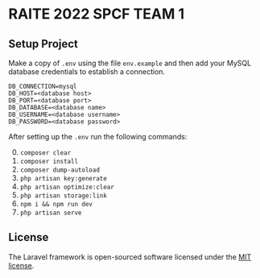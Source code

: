 # RAITE 2022 SPCF TEAM 1

## Setup Project
Make a copy of `.env` using the file `env.example` and then add your MySQL database credentials to establish a connection.

```
DB_CONNECTION=mysql
DB_HOST=<database host>
DB_PORT=<database port>
DB_DATABASE=<database name>
DB_USERNAME=<database username>
DB_PASSWORD=<database password>
```

After setting up the `.env` run the following commands:

0. `composer clear`
1. `composer install`
2. `composer dump-autoload`
3. `php artisan key:generate`
4. `php artisan optimize:clear`
5. `php artisan storage:link`
6. `npm i && npm run dev`
7. `php artisan serve`

## License

The Laravel framework is open-sourced software licensed under the [MIT license](https://opensource.org/licenses/MIT).